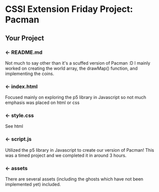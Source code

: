 CSSI Extension Friday Project: Pacman
=================

Your Project
------------

### ← README.md

Not much to say other than it's a scuffed version of Pacman :D I mainly worked on creating the world array, the drawMap() function, and implementing the coins.

### ← index.html

Focused mainly on exploring the p5 library in Javascript so not much emphasis was placed on html or css 

### ← style.css

See html

### ← script.js

Utilized the p5 library in Javascript to create our version of Pacman! This was a timed project and we completed it in around 3 hours.

### ← assets

There are several assets (including the ghosts which have not been implemented yet) included.
